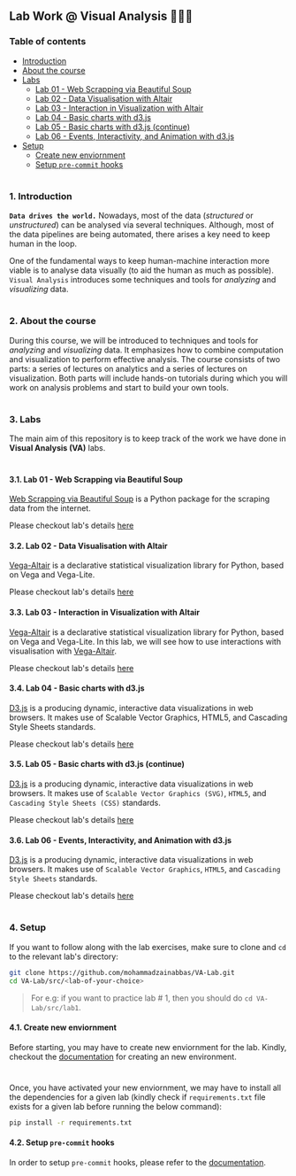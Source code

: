 ## Lab Work @ Visual Analysis 👨🏻‍💻

### Table of contents

- [Introduction](#introduction)
- [About the course](#about-course)
  <!-- * [Main Topics](#main-topics) -->
- [Labs](#labs)
  * [Lab 01 - Web Scrapping via Beautiful Soup](#lab-1)
  * [Lab 02 - Data Visualisation with Altair](#lab-2)
  * [Lab 03 - Interaction in Visualization with Altair](#lab-3)
  * [Lab 04 - Basic charts with d3.js](#lab-4)
  * [Lab 05 - Basic charts with d3.js (continue)](#lab-5)
  * [Lab 06 - Events, Interactivity, and Animation with d3.js](#lab-6)
- [Setup](#setup)
  * [Create new enviornment](#create-new-env)
  * [Setup `pre-commit` hooks](#setup-pre-commit)


#

<a id="introduction" />

### 1. Introduction

__`Data drives the world.`__ Nowadays, most of the data (_structured_ or _unstructured_) can be analysed via several techniques. Although, most of the data pipelines are being automated, there arises a key need to keep human in the loop. 

One of the fundamental ways to keep human-machine interaction more viable is to analyse data visually (to aid the human as much as possible). `Visual Analysis` introduces some techniques and tools for _analyzing_ and _visualizing_ data.

#

<a id="about-course" />

### 2. About the course

During this course, we will be introduced to techniques and tools for _analyzing_ and _visualizing_ data. It emphasizes how to combine computation and visualization to perform effective analysis. The course consists of two parts: a series of lectures on analytics and a series of lectures on visualization. Both parts will include hands-on tutorials during which you will work on analysis problems and start to build your own tools.

<!-- <a id="main-topics" />

#### 2.1. Main Topics

- [x] Preliminaries, Typology of graphs, Graph analytics measures
- [x] Basic algorithms: Random walk and Page Rank
- [x] Label propagation, Community detection, Influence maximisation
- [x] Graph analytics & Deep Learning -->

#

<a id="labs" />

### 3. Labs

The main aim of this repository is to keep track of the work we have done in __Visual Analysis (VA)__ labs. 

#

<a id="lab-1" />

#### 3.1. Lab 01 - Web Scrapping via Beautiful Soup

[Web Scrapping via Beautiful Soup](https://beautiful-soup-4.readthedocs.io/en/latest/) is a Python package for the scraping data from the internet.

Please checkout lab's details [here](https://github.com/mohammadzainabbas/VA-Lab/tree/main/src/lab1) 

<a id="lab-2" />

#### 3.2. Lab 02 - Data Visualisation with Altair

[Vega-Altair](https://altair-viz.github.io/) is a declarative statistical visualization library for Python, based on Vega and Vega-Lite.

Please checkout lab's details [here](https://github.com/mohammadzainabbas/VA-Lab/tree/main/src/lab2) 

<a id="lab-3" />

#### 3.3. Lab 03 - Interaction in Visualization with Altair

[Vega-Altair](https://altair-viz.github.io/) is a declarative statistical visualization library for Python, based on Vega and Vega-Lite. In this lab, we will see how to use interactions with visualisation with [Vega-Altair](https://altair-viz.github.io/).

Please checkout lab's details [here](https://github.com/mohammadzainabbas/VA-Lab/tree/main/src/lab3) 

<a id="lab-4" />

#### 3.4. Lab 04 - Basic charts with d3.js

[D3.js](https://d3js.org/) is a producing dynamic, interactive data visualizations in web browsers. It makes use of Scalable Vector Graphics, HTML5, and Cascading Style Sheets standards.

Please checkout lab's details [here](https://github.com/mohammadzainabbas/VA-Lab/tree/main/src/lab4) 

<a id="lab-5" />

#### 3.5. Lab 05 - Basic charts with d3.js (continue)

[D3.js](https://d3js.org/) is a producing dynamic, interactive data visualizations in web browsers. It makes use of `Scalable Vector Graphics (SVG)`, `HTML5`, and `Cascading Style Sheets (CSS)` standards.

Please checkout lab's details [here](https://github.com/mohammadzainabbas/VA-Lab/tree/main/src/lab5) 

<a id="lab-6" />

#### 3.6. Lab 06 - Events, Interactivity, and Animation with d3.js

[D3.js](https://d3js.org/) is a producing dynamic, interactive data visualizations in web browsers. It makes use of `Scalable Vector Graphics`, `HTML5`, and `Cascading Style Sheets` standards.

Please checkout lab's details [here](https://github.com/mohammadzainabbas/VA-Lab/tree/main/src/lab6) 

#

<a id="setup" />

### 4. Setup

If you want to follow along with the lab exercises, make sure to clone and `cd` to the relevant lab's directory:

```bash
git clone https://github.com/mohammadzainabbas/VA-Lab.git
cd VA-Lab/src/<lab-of-your-choice>
```

> For e.g: if you want to practice lab # 1, then you should do `cd VA-Lab/src/lab1`.

<a id="create-new-env" />

#### 4.1. Create new enviornment

Before starting, you may have to create new enviornment for the lab. Kindly, checkout the [documentation](https://github.com/mohammadzainabbas/VA-Lab/blob/main/docs/SETUP_ENV.md) for creating an new environment.

#

Once, you have activated your new enviornment, we may have to install all the dependencies for a given lab (kindly check if `requirements.txt` file exists for a given lab before running the below command):

```bash
pip install -r requirements.txt
```

<a id="setup-pre-commit" />

#### 4.2. Setup `pre-commit` hooks

In order to setup `pre-commit` hooks, please refer to the [documentation](https://github.com/mohammadzainabbas/VA-Lab/blob/main/docs/SETUP_PRE-COMMIT_HOOKS.md).

#
